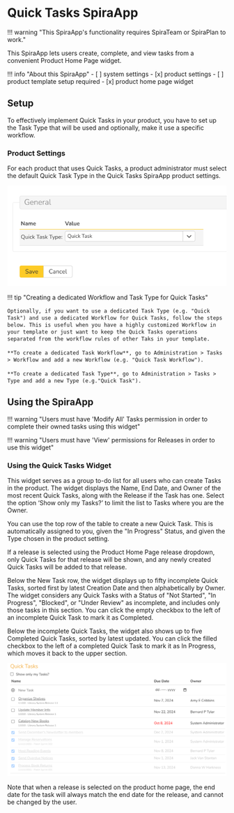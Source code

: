 # Quick Tasks SpiraApp

!!! warning "This SpiraApp's functionality requires SpiraTeam or SpiraPlan to work."

This SpiraApp lets users create, complete, and view tasks from a convenient Product Home Page widget. 

!!! info "About this SpiraApp"
    - [ ] system settings
    - [x] product settings 
    - [ ] product template setup required
    - [x] product home page widget

## Setup
To effectively implement Quick Tasks in your product, you have to set up the Task Type that will be used and optionally, make it use a specific workflow. 

### Product Settings
For each product that uses Quick Tasks, a product administrator must select the default Quick Task Type in the Quick Tasks SpiraApp product settings.

![SpiraApp product settings page with the Quick Task Type option](img/quicktasks-product-settings.png)

!!! tip "Creating a dedicated Workflow and Task Type for Quick Tasks"

    Optionally, if you want to use a dedicated Task Type (e.g. "Quick Task") and use a dedicated Workflow for Quick Tasks, follow the steps below. This is useful when you have a highly customized Workflow in your template or just want to keep the Quick Tasks operations separated from the workflow rules of other Taks in your template.
    
    **To create a dedicated Task Workflow**, go to Administration > Tasks > Workflow and add a new Workflow (e.g. "Quick Task Workflow").

    **To create a dedicated Task Type**, go to Administration > Tasks > Type and add a new Type (e.g."Quick Task").

## Using the SpiraApp

!!! warning "Users must have 'Modify All' Tasks permission in order to complete their owned tasks using this widget"

!!! warning "Users must have 'View' permissions for Releases in order to use this widget"

### Using the Quick Tasks Widget

This widget serves as a group to-do list for all users who can create Tasks in the product. The widget displays the Name, End Date, and Owner of the most recent Quick Tasks, along with the Release if the Task has one. Select the option ‘Show only my Tasks?’ to limit the list to Tasks where you are the Owner.

You can use the top row of the table to create a new Quick Task. This is automatically assigned to you, given the "In Progress" Status, and given the Type chosen in the product setting. 

If a release is selected using the Product Home Page release dropdown, only Quick Tasks for that release will be shown, and any newly created Quick Tasks will be added to that release.

Below the New Task row, the widget displays up to fifty incomplete Quick Tasks, sorted first by latest Creation Date and then alphabetically by Owner. The widget considers any Quick Tasks with a Status of "Not Started", "In Progress", "Blocked", or "Under Review" as incomplete, and includes only those tasks in this section. You can click the empty checkbox to the left of an incomplete Quick Task to mark it as Completed.

Below the incomplete Quick Tasks, the widget also shows up to five Completed Quick Tasks, sorted by latest updated. You can click the filled checkbox to the left of a completed Quick Task to mark it as In Progress, which moves it back to the upper section.

![Product home page widget with four incomplete tasks and one completed task. Two different names across the five tasks are shown in the Owner column, and two of the incomplete tasks have a release in small text underneath the task name](img/quicktasks-widget.png)

Note that when a release is selected on the product home page, the end date for the task will always match the end date for the release, and cannot be changed by the user.